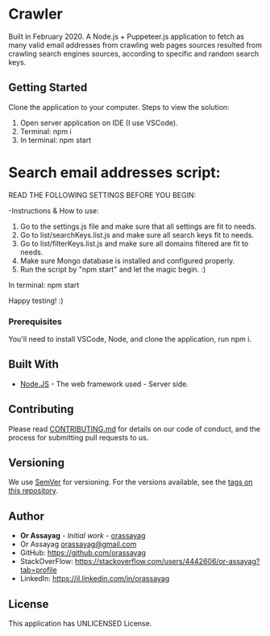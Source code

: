 # Crawler

Built in February 2020. A Node.js + Puppeteer.js application to fetch as many valid email addresses from crawling web pages sources resulted from crawling search engines sources, according to specific and random search keys.

## Getting Started

Clone the application to your computer.
Steps to view the solution:
1. Open server application on IDE (I use VSCode).
2. Terminal: npm i
3. In terminal: npm start

Search email addresses script:
==============================
READ THE FOLLOWING SETTINGS BEFORE YOU BEGIN:

-Instructions & How to use:
1. Go to the settings.js file and make sure that all settings are fit to needs.
2. Go to list/searchKeys.list.js and make sure all search keys fit to needs.
3. Go to list/filterKeys.list.js and make sure all domains filtered are fit to needs.
4. Make sure Mongo database is installed and configured properly.
5. Run the script by "npm start" and let the magic begin. :)

In terminal: npm start

Happy testing! :)

### Prerequisites

You'll need to install VSCode, Node, and clone the application, run npm i.

## Built With

* [Node.JS](https://nodejs.org/en/) - The web framework used - Server side.

## Contributing

Please read [CONTRIBUTING.md](https://gist.github.com/PurpleBooth/b24679402957c63ec426) for details on our code of conduct, and the process for submitting pull requests to us.

## Versioning

We use [SemVer](http://semver.org/) for versioning. For the versions available, see the [tags on this repository](https://github.com/your/project/tags).

## Author

* **Or Assayag** - *Initial work* - [orassayag](https://github.com/orassayag)
* Or Assayag <orassayag@gmail.com>
* GitHub: https://github.com/orassayag
* StackOverFlow: https://stackoverflow.com/users/4442606/or-assayag?tab=profile
* LinkedIn: https://il.linkedin.com/in/orassayag

## License

This application has UNLICENSED License.